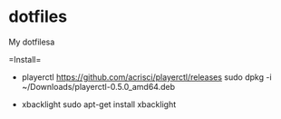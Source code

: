 # dotfiles
My dotfilesa


=Install=
* playerctl
  https://github.com/acrisci/playerctl/releases
  sudo dpkg -i ~/Downloads/playerctl-0.5.0_amd64.deb 

* xbacklight
  sudo apt-get install xbacklight

